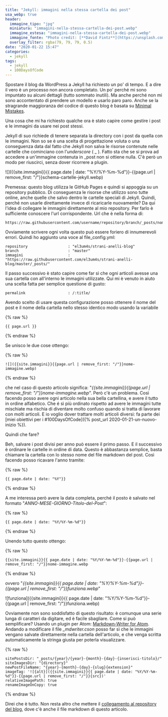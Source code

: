```yaml
---
title: "Jekyll: immagini nella stessa cartella dei post"
usa_webp: true
header:
  immagine_tipo: "jpg"
  miniatura: "immagini-nella-stessa-cartella-dei-post.webp"
  immagine_estesa: "immagini-nella-stessa-cartella-dei-post.webp"
  immagine_fonte: "Photo credit: [**David Fintz**](https://unsplash.com/@theotherworkspace)"
  overlay_filter: rgba(79, 79, 79, 0.5)
date: "2020-01-22 15:47"
categories:
  - jekyll
tags:
  - jekyll
  - 100DaysOfCode
---
```


Spostare il blog da WordPress a Jekyll ha richiesto un po' di tempo. E a dire il vero è un processo non ancora completato. Un po' perché mi sono impuntato su alcuni dettagli (tutto sommato inutili). Ma anche perché non mi sono accontentato di prendere un modello e usarlo paro paro. Anche se la stragrande maggioranza del codice di questo blog è basata su [Minimal Mistakes](https://github.com/mmistakes/minimal-mistakes).

Una cosa che mi ha richiesto qualche ora è stato capire come gestire i post e le immagini da usare nei post stessi.

Jekyll di suo richiede di tenere separata la directory con i post da quella con le immagini. Non so se è una scelta di progettazione voluta o una conseguenza data dal fatto che Jekyll non salva le risorse contenute nelle cartelle che cominciano con l'_underscore_ ( _ ). Fatto sta che se si prova ad accedere a un'immagine contenuta in \_post non si ottiene nulla. C'è però un modo per riuscirci, senza dover ricorrere a plugin.

![]({{site.immagini}}{{ page.date | date: "%Y/%Y-%m-%d"}}-{{page.url | remove_first: "/"}}schema-cartelle-jekyll.webp)

Premessa: questo blog utilizza le GitHub Pages e quindi si appoggia su un repository pubblico. Di conseguenza le risorse che utilizzo sono tutte online, anche quelle che salvo dentro le cartelle speciali di Jekyll. Quindi, perché non usarle direttamente invece di ricaricarle nuovamente? Da qui l'idea di collegare le immagini direttamente al mio repository. Per farlo è sufficiente conoscere l'url corrispondente. Url che è nella forma di:

~~~
https://raw.githubusercontent.com/username/repository/branch/_posts/nome_immagine.webp
~~~

Ovviamente scrivere ogni volta questo può essere foriero di innumerevoli errori. Quindi ho aggiunto una voce al file\_config.yml:

~~~
repository                  : "el3um4s/strani-anelli-blog"
branch                      : "master"
immagini                    : "https://raw.githubusercontent.com/el3um4s/strani-anelli-blog/master/_posts/"
~~~

Il passo successivo è stato capire come far sì che ogni articoli avesse una sua cartella con all'interno le immagini utilizzate. Qui mi è venuto in aiuto una scelta fatta per semplice questione di gusto:

~~~
permalink                   : /:title/
~~~

Avendo scelto di usare questa configurazione posso ottenere il nome del post e il nome della cartella nello stesso identico modo usando la variabile

{% raw %}
~~~
{{ page.url }}
~~~
{% endraw %}

Se unisco le due cose ottengo:

{% raw %}
~~~
![]({{site.immagini}}{{page.url | remove_first: "/"}}nome-immagine.webp)
~~~
{% endraw %}

che nel caso di questo articolo significa: "_{{site.immagini}}{{page.url | remove_first: "/"}}nome-immagine.webp_". Però c'è un problema. Così facendo posso avere ogni articolo nella sua bella cartellina, e avere il tutto in ordine alfabetico. Che é sì più ordinato rispetto ad avere le immagini tutte mischiate ma rischia di diventare molto confuso quando si tratta di lavorare con molti articoli. E io voglio dover trattare molti articoli diversi: fa parte dei [miei obiettivi per i #100DaysOfCode]({% post_url 2020-01-21-un-nuovo-inizio %}).

Quindi che fare?

Beh, salvare i post divisi per anno può essere il primo passo. E il successivo è ordinare le cartelle in ordine di data. Questo è abbastanza semplice, basta chiamare la cartella con lo stesso nome del file markdown del post. Così facendo posso ricavare l'anno tramite:

{% raw %}
~~~
{{ page.date | date: "%Y"}}
~~~
{% endraw %}

A me interessa però avere la data completa, perché il posto è salvato nel formato "_ANNO-MESE-GIORNO-Titolo-del-Post_":

{% raw %}
~~~
{{ page.date | date: "%Y/%Y-%m-%d"}}
~~~
{% endraw %}

Unendo tutto questo ottengo:

{% raw %}
~~~
{{site.immagini}}{{ page.date | date: "%Y/%Y-%m-%d"}}-{{page.url | remove_first: "/"}}nome-immagine.webp
~~~
{% endraw %}

ovvero "_{{site.immagini}}{{ page.date | date: "%Y/%Y-%m-%d"}}-{{page.url | remove_first: "/"}}funziona.webp_"

![funziona]({{site.immagini}}{{ page.date | date: "%Y/%Y-%m-%d"}}-{{page.url | remove_first: "/"}}funziona.webp)

Ovviamente non sono soddisfatto di questo risultato: è comunque una serie lunga di caratteri da digitare, ed è facile sbagliare. Come si può semplificare? Usando un plugin per Atom: [Markdown-Writer for Atom](https://atom.io/packages/markdown-writer). Andando a modificare il file _\_mdwriter.cson_ posso far sì che le immagini vengano salvate direttamente nella cartella dell'articolo, e che venga scritta automaticamente la stringa giusta per poterla visualizzare.

{% raw %}
~~~
sitePostsDir: "_posts/{year}/{year}-{month}-{day}-{inserisci-titolo}/"
siteImagesDir: "{directory}"
newPostFileName: "{year}-{month}-{day}-{slug}{extension}"
imageTag: '![{alt}]({{site.immagini}}{{ page.date | date: "%Y/%Y-%m-%d"}}-{{page.url | remove_first: "/"}}{src})'
relativeImagePath: true
renameImageOnCopy: true
~~~
{% endraw %}

Direi che è tutto. Non resta altro che mettere il [collegamento al repository del blog](https://github.com/el3um4s/strani-anelli-blog), dove c'è anche il file markdown di questo articolo.
